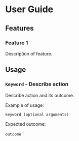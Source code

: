 # User Guide

## Features 

### Feature 1
 
Description of feature.

## Usage

### `Keyword` - Describe action

Describe action and its outcome.

Example of usage: 

`keyword (optional arguments)`

Expected outcome:

`outcome`
`